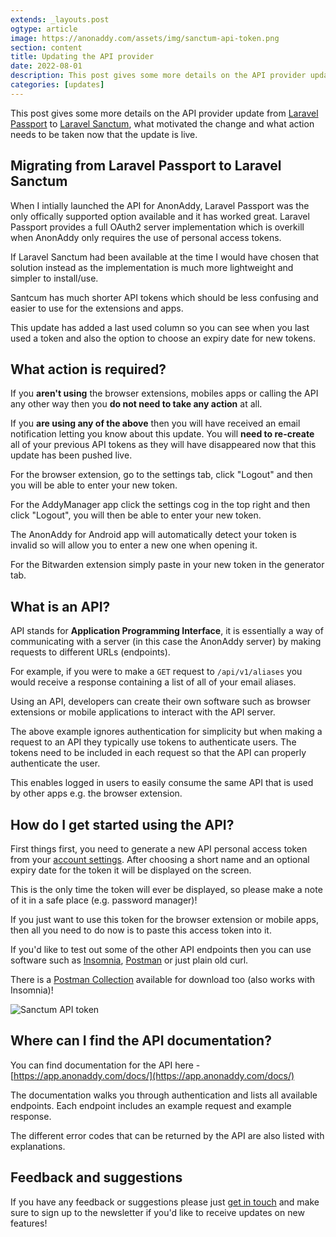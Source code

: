```yaml
---
extends: _layouts.post
ogtype: article
image: https://anonaddy.com/assets/img/sanctum-api-token.png
section: content
title: Updating the API provider
date: 2022-08-01
description: This post gives some more details on the API provider update from Laravel Passport to Laravel Sanctum, what motivated the change and what action needs to be taken now that the update is live.
categories: [updates]
---
```


This post gives some more details on the API provider update from [Laravel Passport](https://laravel.com/docs/9.x/passport) to [Laravel Sanctum](https://laravel.com/docs/9.x/sanctum), what motivated the change and what action needs to be taken now that the update is live.

## Migrating from Laravel Passport to Laravel Sanctum

When I intially launched the API for AnonAddy, Laravel Passport was the only offically supported option available and it has worked great. Laravel Passport provides a full OAuth2 server implementation which is overkill when AnonAddy only requires the use of personal access tokens.

If Laravel Sanctum had been available at the time I would have chosen that solution instead as the implementation is much more lightweight and simpler to install/use.

Santcum has much shorter API tokens which should be less confusing and easier to use for the extensions and apps.

This update has added a last used column so you can see when you last used a token and also the option to choose an expiry date for new tokens.

## What action is required?

If you **aren't using** the browser extensions, mobiles apps or calling the API any other way then you **do not need to take any action** at all.

If you **are using any of the above** then you will have received an email notification letting you know about this update. You will **need to re-create** all of your previous API tokens as they will have disappeared now that this update has been pushed live.

For the browser extension, go to the settings tab, click "Logout" and then you will be able to enter your new token.

For the AddyManager app click the settings cog in the top right and then click "Logout", you will then be able to enter your new token.

The AnonAddy for Android app will automatically detect your token is invalid so will allow you to enter a new one when opening it.

For the Bitwarden extension simply paste in your new token in the generator tab.

## What is an API?

API stands for **Application Programming Interface**, it is essentially a way of communicating with a server (in this case the AnonAddy server) by making requests to different URLs (endpoints).

For example, if you were to make a `GET` request to `/api/v1/aliases` you would receive a response containing a list of all of your email aliases.

Using an API, developers can create their own software such as browser extensions or mobile applications to interact with the API server.

The above example ignores authentication for simplicity but when making a request to an API they typically use tokens to authenticate users. The tokens need to be included in each request so that the API can properly authenticate the user.

This enables logged in users to easily consume the same API that is used by other apps e.g. the browser extension.

## How do I get started using the API?

First things first, you need to generate a new API personal access token from your [account settings](https://app.anonaddy.com/settings). After choosing a short name and an optional expiry date for the token it will be displayed on the screen.

This is the only time the token will ever be displayed, so please make a note of it in a safe place (e.g. password manager)!

If you just want to use this token for the browser extension or mobile apps, then all you need to do now is to paste this access token into it.

If you'd like to test out some of the other API endpoints then you can use software such as [Insomnia](https://insomnia.rest/), [Postman](https://www.getpostman.com/) or just plain old curl.

There is a [Postman Collection](https://app.anonaddy.com/docs/collection.json) available for download too (also works with Insomnia)!

<div class="flex justify-center">
  <img class="shadow" src="/assets/img/sanctum-api-token.png" alt="Sanctum API token" title="Sanctum API token">
</div>

## Where can I find the API documentation?

You can find documentation for the API here - [https://app.anonaddy.com/docs/](https://app.anonaddy.com/docs/)

The documentation walks you through authentication and lists all available endpoints. Each endpoint includes an example request and example response.

The different error codes that can be returned by the API are also listed with explanations.

## Feedback and suggestions

If you have any feedback or suggestions please just [get in touch](/contact/) and make sure to sign up to the newsletter if you'd like to receive updates on new features!
